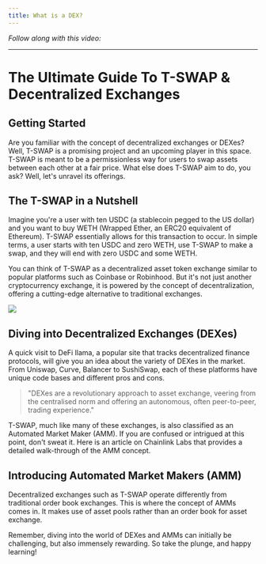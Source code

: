 ```yaml
---
title: What is a DEX?
---
```


_Follow along with this video:_



---

# The Ultimate Guide To T-SWAP &amp; Decentralized Exchanges

## Getting Started

Are you familiar with the concept of decentralized exchanges or DEXes? Well, T-SWAP is a promising project and an upcoming player in this space. T-SWAP is meant to be a permissionless way for users to swap assets between each other at a fair price. What else does T-SWAP aim to do, you ask? Well, let's unravel its offerings.

## The T-SWAP in a Nutshell

Imagine you're a user with ten USDC (a stablecoin pegged to the US dollar) and you want to buy WETH (Wrapped Ether, an ERC20 equivalent of Ethereum). T-SWAP essentially allows for this transaction to occur. In simple terms, a user starts with ten USDC and zero WETH, use T-SWAP to make a swap, and they will end with zero USDC and some WETH.

You can think of T-SWAP as a decentralized asset token exchange similar to popular platforms such as Coinbase or Robinhood. But it's not just another cryptocurrency exchange, it is powered by the concept of decentralization, offering a cutting-edge alternative to traditional exchanges.

![](https://cdn.videotap.com/iTNZThQG62yyusiLZJVT-35.77.png)

## Diving into Decentralized Exchanges (DEXes)

A quick visit to DeFi llama, a popular site that tracks decentralized finance protocols, will give you an idea about the variety of DEXes in the market. From Uniswap, Curve, Balancer to SushiSwap, each of these platforms have unique code bases and different pros and cons.

> "DEXes are a revolutionary approach to asset exchange, veering from the centralised norm and offering an autonomous, often peer-to-peer, trading experience."

T-SWAP, much like many of these exchanges, is also classified as an Automated Market Maker (AMM). If you are confused or intrigued at this point, don't sweat it. Here is an article on Chainlink Labs that provides a detailed walk-through of the AMM concept.

## Introducing Automated Market Makers (AMM)

Decentralized exchanges such as T-SWAP operate differently from traditional order book exchanges. This is where the concept of AMMs comes in. It makes use of asset pools rather than an order book for asset exchange.

Remember, diving into the world of DEXes and AMMs can initially be challenging, but also immensely rewarding. So take the plunge, and happy learning!

